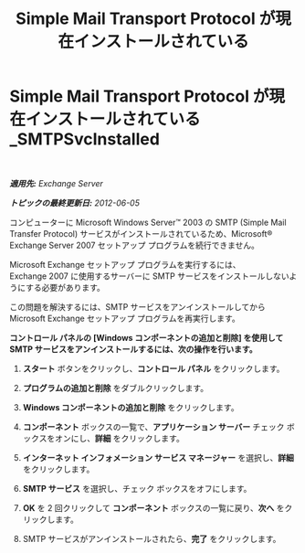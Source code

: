 ﻿---
title: 'Simple Mail Transport Protocol が現在インストールされている'
TOCTitle: Simple Mail Transport Protocol が現在インストールされている_SMTPSvcInstalled
ms:assetid: f786a93c-876d-4f4e-adb6-4dfea3d820d1
ms:mtpsurl: https://technet.microsoft.com/ja-jp/library/ms.exch.setupreadiness.smtpsvcinstalled(v=EXCHG.150)
ms:contentKeyID: 48270256
ms.date: 04/24/2018
mtps_version: v=EXCHG.150
ms.translationtype: HT
---

# Simple Mail Transport Protocol が現在インストールされている\_SMTPSvcInstalled

 

_**適用先:** Exchange Server_

_**トピックの最終更新日:** 2012-06-05_

コンピューターに Microsoft Windows Server™ 2003 の SMTP (Simple Mail Transfer Protocol) サービスがインストールされているため、Microsoft® Exchange Server 2007 セットアップ プログラムを続行できません。

Microsoft Exchange セットアップ プログラムを実行するには、Exchange 2007 に使用するサーバーに SMTP サービスをインストールしないようにする必要があります。

この問題を解決するには、SMTP サービスをアンインストールしてから Microsoft Exchange セットアップ プログラムを再実行します。

**コントロール パネルの \[Windows コンポーネントの追加と削除\] を使用して SMTP サービスをアンインストールするには、次の操作を行います。**

1.  <strong>スタート</strong> ボタンをクリックし、<strong>コントロール パネル</strong> をクリックします。

2.  <strong>プログラムの追加と削除</strong> をダブルクリックします。

3.  <strong>Windows コンポーネントの追加と削除</strong> をクリックします。

4.  <strong>コンポーネント</strong> ボックスの一覧で、<strong>アプリケーション サーバー</strong> チェック ボックスをオンにし、<strong>詳細</strong> をクリックします。

5.  <strong>インターネット インフォメーション サービス マネージャー</strong> を選択し、<strong>詳細</strong> をクリックします。

6.  <strong>SMTP サービス</strong> を選択し、チェック ボックスをオフにします。

7.  <strong>OK</strong> を 2 回クリックして <strong>コンポーネント</strong> ボックスの一覧に戻り、<strong>次へ</strong> をクリックします。

8.  SMTP サービスがアンインストールされたら、<strong>完了</strong> をクリックします。

